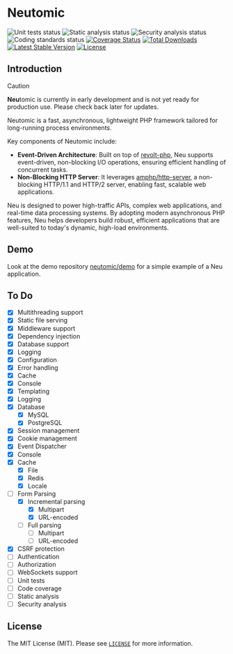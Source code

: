 # **Neu**tomic

![Unit tests status](https://github.com/neutomic/neutomic/workflows/unit%20tests/badge.svg)
![Static analysis status](https://github.com/neutomic/neutomic/workflows/static%20analysis/badge.svg)
![Security analysis status](https://github.com/neutomic/neutomic/workflows/security%20analysis/badge.svg)
![Coding standards status](https://github.com/neutomic/neutomic/workflows/coding%20standards/badge.svg)
[![Coverage Status](https://coveralls.io/repos/github/neutomic/neutomic/badge.svg)](https://coveralls.io/github/neutomic/neutomic)
[![Total Downloads](https://poser.pugx.org/neutomic/neutomic/d/total.svg)](https://packagist.org/packages/neutomic/neutomic)
[![Latest Stable Version](https://poser.pugx.org/neutomic/neutomic/v/stable.svg)](https://packagist.org/packages/neutomic/neutomic)
[![License](https://poser.pugx.org/neutomic/neutomic/license.svg)](https://packagist.org/packages/neutomic/neutomic)

## Introduction

> [!CAUTION]
> **Neu**tomic is currently in early development and is not yet ready for production use. Please check back later for updates.

Neutomic is a fast, asynchronous, lightweight PHP framework tailored for long-running process environments.

Key components of Neutomic include:

- **Event-Driven Architecture**: Built on top of [revolt-php](https://revolt.run/), Neu supports event-driven, non-blocking I/O operations, ensuring efficient handling of concurrent tasks.
- **Non-Blocking HTTP Server**: It leverages [amphp/http-server](https://amphp.org/http-server), a non-blocking HTTP/1.1 and HTTP/2 server, enabling fast, scalable web applications.

Neu is designed to power high-traffic APIs, complex web applications, and real-time data processing systems. By adopting modern asynchronous PHP features, Neu helps developers build robust, efficient applications that are well-suited to today's dynamic, high-load environments.

## Demo

Look at the demo repository [neutomic/demo](https://github.com/neutomic/demo) for a simple example of a Neu application.

## To Do

- [x] Multithreading support
- [x] Static file serving
- [x] Middleware support
- [x] Dependency injection
- [x] Database support
- [x] Logging
- [x] Configuration
- [x] Error handling
- [x] Cache
- [x] Console
- [x] Templating
- [x] Logging
- [x] Database
  - [x] MySQL
  - [x] PostgreSQL
- [x] Session management
- [x] Cookie management
- [x] Event Dispatcher
- [x] Console
- [x] Cache
  - [x] File
  - [x] Redis
  - [x] Locale
- [ ] Form Parsing
    - [x] Incremental parsing
        - [x] Multipart
        - [x] URL-encoded
    - [ ] Full parsing
        - [ ] Multipart
        - [ ] URL-encoded
- [X] CSRF protection
- [ ] Authentication
- [ ] Authorization
- [ ] WebSockets support
- [ ] Unit tests
- [ ] Code coverage
- [ ] Static analysis
- [ ] Security analysis

## License

The MIT License (MIT). Please see [`LICENSE`](./LICENSE) for more information.
